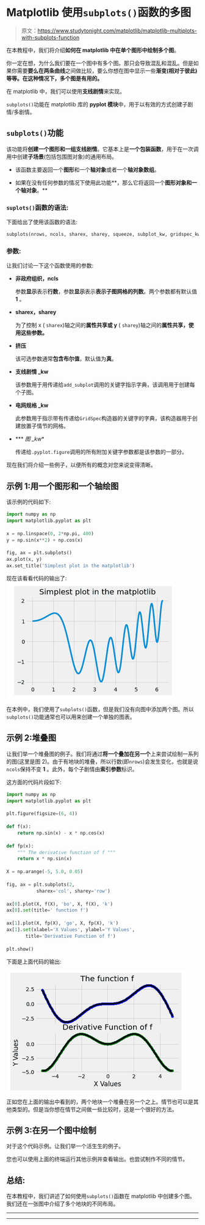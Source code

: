 # Matplotlib 使用`subplots()`函数的多图

> 原文：<https://www.studytonight.com/matplotlib/matplotlib-multiplots-with-subplots-function>

在本教程中，我们将介绍**如何在 matplotlib 中在单个图形中绘制多个图**。

你一定在想，为什么我们要在一个图中有多个图。那只会导致混乱和混乱。但是如果你需要**要么在两条曲线**之间做比较，要么你想在图中显示一些**渐变(相对于彼此)等等。在这种情况下，多个图是有用的。**

在 matplotlib 中，我们可以使用**支线剧情**来实现。

`subplots()`功能在 matplotlib 库的 **pyplot 模块**中，用于以有效的方式创建子剧情/多剧情。

## `subplots()`功能

该功能将**创建一个图形和一组支线剧情**。它基本上是**一个包装函数**，用于在一次调用中创建**子场景**(包括包围图对象)的通用布局。

*   该函数主要返回一个**图形**和一个**轴对象**或者一个**轴对象数组**。

*   如果在没有任何参数的情况下使用此功能**，那么它将返回一个**图形对象和一个轴对象**。**

### `suplots()`函数的语法:

下面给出了使用该函数的语法:

```py
subplots(nrows, ncols, sharex, sharey, squeeze, subplot_kw, gridspec_kw, **fig_kw)
```

### 参数:

让我们讨论一下这个函数使用的参数:

*   **非政府组织，ncls**

    参数**显示**表示**行数**，参数**显示**表示**表示子图网格的列数**。两个参数都有默认值 **1** 。

*   **sharex，sharey**

    为了控制 x ( `sharex`)轴之间的**属性共享或 y** ( `sharey`)轴之间的**属性共享，使用这些参数。**

*   **挤压**

    该可选参数通常**包含布尔值**，默认值为**真**。

*   **支线剧情 _kw**

    该参数用于用传递给`add_subplot`调用的关键字指示字典，该调用用于创建每个子图。

*   **电网规格 _kw**

    此参数用于指示带有传递给`GridSpec`构造器的关键字的字典，该构造器用于创建放置子情节的网格。

*   *** *图 _kw**

    传递给`.pyplot.figure`调用的所有附加关键字参数都是该参数的一部分。

现在我们将介绍一些例子，以便所有的概念对您来说变得清晰。

## 示例 1:用一个图形和一个轴绘图

该示例的代码如下:

```py
import numpy as np
import matplotlib.pyplot as plt

x = np.linspace(0, 2*np.pi, 400)
y = np.sin(x**2) + np.cos(x)

fig, ax = plt.subplots()
ax.plot(x, y)
ax.set_title('Simplest plot in the matplotlib')
```

现在该看看代码的输出了:
![creating subplots in Matplotlib](img/cf6073e49d7471c4768c713fbcfbff1a.png)

在本例中，我们使用了`subplots()`函数，但是我们没有向图中添加两个图。所以`subplots()`功能通常也可以用来创建一个单独的图表。

## 示例 2:堆叠图

让我们举一个堆叠图的例子。我们将通过**将一个叠加在另一个**上来尝试绘制一系列的图(这里是图 2)。由于有地块的堆叠，所以行数(即`nrows`)会发生变化，也就是说`ncols`保持不变 **1** 。此外，每个子剧情由**索引参数**标识。

这方面的代码片段如下:

```py
import numpy as np
import matplotlib.pyplot as plt

plt.figure(figsize=(6, 4))

def f(x):
    return np.sin(x) - x * np.cos(x)

def fp(x):
    """ The derivative function of f """
    return x * np.sin(x)

X = np.arange(-5, 5.0, 0.05)

fig, ax = plt.subplots(2, 
           sharex='col', sharey='row')

ax[0].plot(X, f(X), 'bo', X, f(X), 'k')
ax[0].set(title=' function f')

ax[1].plot(X, fp(X), 'go', X, fp(X), 'k')
ax[1].set(xlabel='X Values', ylabel='Y Values',
       title='Derivative Function of f')

plt.show()
```

下面是上面代码的输出:

![creating subplots in Matplotlib](img/f90268446f3f23436f865fc37af85156.png)

正如您在上面的输出中看到的，两个地块一个堆叠在另一个之上。情节也可以是其他类型的。但是当你想在情节之间做一些比较时，这是一个很好的方法。

## 示例 3:在另一个图中绘制

对于这个代码示例。让我们举一个活生生的例子。

您也可以使用上面的终端运行其他示例并查看输出。也尝试制作不同的情节。

## 总结:

在本教程中，我们讲述了如何使用`subplots()`函数在 matplotlib 中创建多个图。我们还在一张图中介绍了多个地块的不同布局。

* * *

* * *